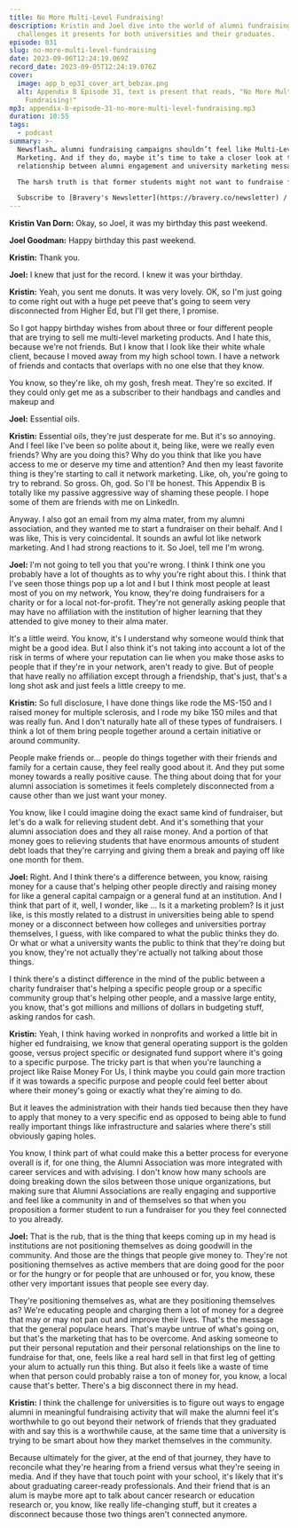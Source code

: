 ```yaml
---
title: No More Multi-Level Fundraising!
description: Kristin and Joel dive into the world of alumni fundraising and the
  challenges it presents for both universities and their graduates.
episode: 031
slug: no-more-multi-level-fundraising
date: 2023-09-06T12:24:19.069Z
record_date: 2023-09-05T12:24:19.076Z
cover:
  image: app_b_ep31_cover_art_bebzax.png
  alt: Appendix B Episode 31, text is present that reads, "No More Multi-Level
    Fundraising!"
mp3: appendix-b-episode-31-no-more-multi-level-fundraising.mp3
duration: 10:55
tags:
  - podcast
summary: >-
  Newsflash… alumni fundraising campaigns shouldn’t feel like Multi-Level
  Marketing. And if they do, maybe it’s time to take a closer look at the
  relationship between alumni engagement and university marketing messages.

  The harsh truth is that former students might not want to fundraise for their alma mater simply because they don’t fully identify with it anymore. But luckily, Joel and Kristin have thoughts…

  Subscribe to [Bravery's Newsletter](https://bravery.co/newsletter) / [Follow Kristin](https://www.linkedin.com/in/kristinvandorn/) / [Follow Joel](https://linkedin.com/in/joelgoodman/) / [Follow Bravery on LinkedIn](https://www.linkedin.com/company/bravery-media/)
---
```

**Kristin Van Dorn:**
Okay, so Joel, it was my birthday this past weekend.

**Joel Goodman:**
Happy birthday this past weekend.

**Kristin:**
Thank you.

**Joel:**
I knew that just for the record. I knew it was your birthday.

**Kristin:**
Yeah, you sent me donuts. It was very lovely. OK, so I'm just going to come right out with a huge pet peeve that's going to seem very disconnected from Higher Ed, but I'll get there, I promise.

So I got happy birthday wishes from about three or four different people that are trying to sell me multi-level marketing products. And I hate this, because we're not friends. But I know that I look like their white whale client, because I moved away from my high school town. I have a network of friends and contacts that overlaps with no one else that they know.

You know, so they're like, oh my gosh, fresh meat. They're so excited. If they could only get me as a subscriber to their handbags and candles and makeup and

**Joel:**
Essential oils.

**Kristin:**
Essential oils, they're just desperate for me. But it's so annoying. And I feel like I've been so polite about it, being like, were we really even friends? Why are you doing this? Why do you think that like you have access to me or deserve my time and attention? And then my least favorite thing is they're starting to call it network marketing. Like, oh, you're going to try to rebrand. So gross. Oh, god. So I'll be honest. This Appendix B is totally like my passive aggressive way of shaming these people. I hope some of them are friends with me on LinkedIn.

Anyway. I also got an email from my alma mater, from my alumni association, and they wanted me to start a fundraiser on their behalf. And I was like, This is very coincidental. It sounds an awful lot like network marketing. And I had strong reactions to it. So Joel, tell me I'm wrong.

**Joel:**
I'm not going to tell you that you're wrong. I think I think one you probably have a lot of thoughts as to why you're right about this. I think that I've seen those things pop up a lot and I but I think most people at least most of you on my network, You know, they're doing fundraisers for a charity or for a local not-for-profit. They're not generally asking people that may have no affiliation with the institution of higher learning that they attended to give money to their alma mater. 

It's a little weird. You know, it's I understand why someone would think that might be a good idea. But I also think it's not taking into account a lot of the risk in terms of where your reputation can lie when you make those asks to people that if they're in your network, aren't ready to give. But of people that have really no affiliation except through a friendship, that's just, that's a long shot ask and just feels a little creepy to me.

**Kristin:**
So full disclosure, I have done things like rode the MS-150 and I raised money for multiple sclerosis, and I rode my bike 150 miles and that was really fun. And I don't naturally hate all of these types of fundraisers. I think a lot of them bring people together around a certain initiative or around community. 

People make friends or... people do things together with their friends and family for a certain cause, they feel really good about it. And they put some money towards a really positive cause. The thing about doing that for your alumni association is sometimes it feels completely disconnected from a cause other than we just want your money.

You know, like I could imagine doing the exact same kind of fundraiser, but let's do a walk for relieving student debt. And it's something that your alumni association does and they all raise money. And a portion of that money goes to relieving students that have enormous amounts of student debt loads that they're carrying and giving them a break and paying off like one month for them.

**Joel:**
Right. And I think there's a difference between, you know, raising money for a cause that's helping other people directly and raising money for like a general capital campaign or a general fund at an institution. And I think that part of it, well, I wonder, like ... Is it a marketing problem? Is it just like, is this mostly related to a distrust in universities being able to spend money or a disconnect between how colleges and universities portray themselves, I guess, with like compared to what the public thinks they do. Or what or what a university wants the public to think that they're doing but you know, they're not actually they're actually not talking about those things.

I think there's a distinct difference in the mind of the public between a charity fundraiser that's helping a specific people group or a specific community group that's helping other people, and a massive large entity, you know, that's got millions and millions of dollars in budgeting stuff, asking randos for cash.

**Kristin:**
Yeah, I think having worked in nonprofits and worked a little bit in higher ed fundraising, we know that general operating support is the golden goose, versus project specific or designated fund support where it's going to a specific purpose. The tricky part is that when you're launching a project like Raise Money For Us, I think maybe you could gain more traction if it was towards a specific purpose and people could feel better about where their money's going or exactly what they're aiming to do. 

But it leaves the administration with their hands tied because then they have to apply that money to a very specific end as opposed to being able to fund really important things like infrastructure and salaries where there's still obviously gaping holes. 

You know, I think part of what could make this a better process for everyone overall is if, for one thing, the Alumni Association was more integrated with career services and with advising. I don't know how many schools are doing breaking down the silos between those unique organizations, but making sure that Alumni Associations are really engaging and supportive and feel like a community in and of themselves so that when you proposition a former student to run a fundraiser for you they feel connected to you already.

**Joel:**
That is the rub, that is the thing that keeps coming up in my head is institutions are not positioning themselves as doing goodwill in the community. And those are the things that people give money to. They're not positioning themselves as active members that are doing good for the poor or for the hungry or for people that are unhoused or for, you know, these other very important issues that people see every day. 

They're positioning themselves as, what are they positioning themselves as? We're educating people and charging them a lot of money for a degree that may or may not pan out and improve their lives. That's the message that the general populace hears. That's maybe untrue of what's going on, but that's the marketing that has to be overcome. And asking someone to put their personal reputation and their personal relationships on the line to fundraise for that, one, feels like a real hard sell in that first leg of getting your alum to actually run this thing. But also it feels like a waste of time when that person could probably raise a ton of money for, you know, a local cause that's better. There's a big disconnect there in my head.

**Kristin:**
I think the challenge for universities is to figure out ways to engage alumni in meaningful fundraising activity that will make the alumni feel it's worthwhile to go out beyond their network of friends that they graduated with and say this is a worthwhile cause, at the same time that a university is trying to be smart about how they market themselves in the community. 

Because ultimately for the giver, at the end of that journey, they have to reconcile what they're hearing from a friend versus what they're seeing in media. And if they have that touch point with your school, it's likely that it's about graduating career-ready professionals. And their friend that is an alum is maybe more apt to talk about cancer research or education research or, you know, like really life-changing stuff, but it creates a disconnect because those two things aren't connected anymore.